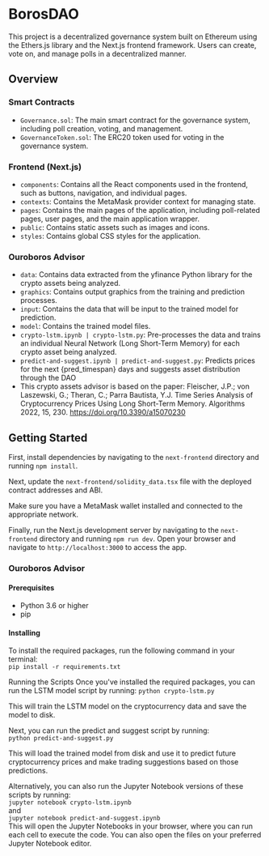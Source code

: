 # BorosDAO 

This project is a decentralized governance system built on Ethereum using the Ethers.js library and the Next.js frontend framework. Users can create, vote on, and manage polls in a decentralized manner.

## Overview

### Smart Contracts

- `Governance.sol`: The main smart contract for the governance system, including poll creation, voting, and management.
- `GovernanceToken.sol`: The ERC20 token used for voting in the governance system.

### Frontend (Next.js)

- `components`: Contains all the React components used in the frontend, such as buttons, navigation, and individual pages.
- `contexts`: Contains the MetaMask provider context for managing state.
- `pages`: Contains the main pages of the application, including poll-related pages, user pages, and the main application wrapper.
- `public`: Contains static assets such as images and icons.
- `styles`: Contains global CSS styles for the application.

### Ouroboros Advisor
- `data`: Contains data extracted from the yfinance Python library for the crypto assets being analyzed.
- `graphics`: Contains output graphics from the training and prediction processes.
- `input`: Contains the data that will be input to the trained model for prediction.
- `model`: Contains the trained model files.
- `crypto-lstm.ipynb | crypto-lstm.py`: Pre-processes the data and trains an individual Neural Network (Long Short-Term Memory) for each crypto asset being analyzed.
- `predict-and-suggest.ipynb | predict-and-suggest.py`: Predicts prices for the next {pred_timespan} days and suggests asset distribution through the DAO
- This crypto assets advisor is based on the paper: Fleischer, J.P.; von Laszewski, G.; Theran, C.; Parra Bautista, Y.J. Time Series Analysis of Cryptocurrency Prices Using Long Short-Term Memory. Algorithms 2022, 15, 230. https://doi.org/10.3390/a15070230

## Getting Started

First, install dependencies by navigating to the `next-frontend` directory and running `npm install`.

Next, update the `next-frontend/solidity_data.tsx` file with the deployed contract addresses and ABI.

Make sure you have a MetaMask wallet installed and connected to the appropriate network.

Finally, run the Next.js development server by navigating to the `next-frontend` directory and running `npm run dev`. Open your browser and navigate to `http://localhost:3000` to access the app.

### Ouroboros Advisor
#### Prerequisites
- Python 3.6 or higher
- pip

#### Installing
To install the required packages, run the following command in your terminal:  
```pip install -r requirements.txt```

Running the Scripts
Once you've installed the required packages, you can run the LSTM model script by running:
```python crypto-lstm.py```  

This will train the LSTM model on the cryptocurrency data and save the model to disk.

Next, you can run the predict and suggest script by running:  
```python predict-and-suggest.py```

This will load the trained model from disk and use it to predict future cryptocurrency prices and make trading suggestions based on those predictions.

Alternatively, you can also run the Jupyter Notebook versions of these scripts by running:  
```jupyter notebook crypto-lstm.ipynb```  
and  
```jupyter notebook predict-and-suggest.ipynb```  
This will open the Jupyter Notebooks in your browser, where you can run each cell to execute the code.
You can also open the files on your preferred Jupyter Notebook editor.
